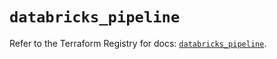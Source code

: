 # `databricks_pipeline`

Refer to the Terraform Registry for docs: [`databricks_pipeline`](https://registry.terraform.io/providers/databricks/databricks/1.35.0/docs/resources/pipeline).
